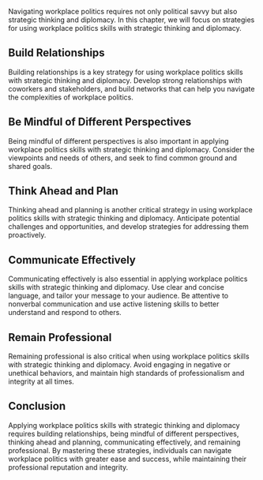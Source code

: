 
Navigating workplace politics requires not only political savvy but also strategic thinking and diplomacy. In this chapter, we will focus on strategies for using workplace politics skills with strategic thinking and diplomacy.

Build Relationships
-------------------

Building relationships is a key strategy for using workplace politics skills with strategic thinking and diplomacy. Develop strong relationships with coworkers and stakeholders, and build networks that can help you navigate the complexities of workplace politics.

Be Mindful of Different Perspectives
------------------------------------

Being mindful of different perspectives is also important in applying workplace politics skills with strategic thinking and diplomacy. Consider the viewpoints and needs of others, and seek to find common ground and shared goals.

Think Ahead and Plan
--------------------

Thinking ahead and planning is another critical strategy in using workplace politics skills with strategic thinking and diplomacy. Anticipate potential challenges and opportunities, and develop strategies for addressing them proactively.

Communicate Effectively
-----------------------

Communicating effectively is also essential in applying workplace politics skills with strategic thinking and diplomacy. Use clear and concise language, and tailor your message to your audience. Be attentive to nonverbal communication and use active listening skills to better understand and respond to others.

Remain Professional
-------------------

Remaining professional is also critical when using workplace politics skills with strategic thinking and diplomacy. Avoid engaging in negative or unethical behaviors, and maintain high standards of professionalism and integrity at all times.

Conclusion
----------

Applying workplace politics skills with strategic thinking and diplomacy requires building relationships, being mindful of different perspectives, thinking ahead and planning, communicating effectively, and remaining professional. By mastering these strategies, individuals can navigate workplace politics with greater ease and success, while maintaining their professional reputation and integrity.

